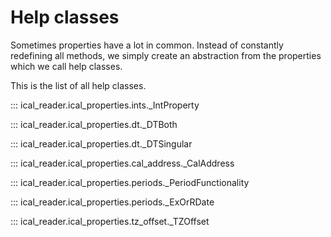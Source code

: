 # Help classes

Sometimes properties have a lot in common. Instead of constantly redefining all methods, we simply create an abstraction from the properties which we call help classes.

This is the list of all help classes.

::: ical_reader.ical_properties.ints._IntProperty

::: ical_reader.ical_properties.dt._DTBoth

::: ical_reader.ical_properties.dt._DTSingular

::: ical_reader.ical_properties.cal_address._CalAddress

::: ical_reader.ical_properties.periods._PeriodFunctionality

::: ical_reader.ical_properties.periods._ExOrRDate

::: ical_reader.ical_properties.tz_offset._TZOffset
